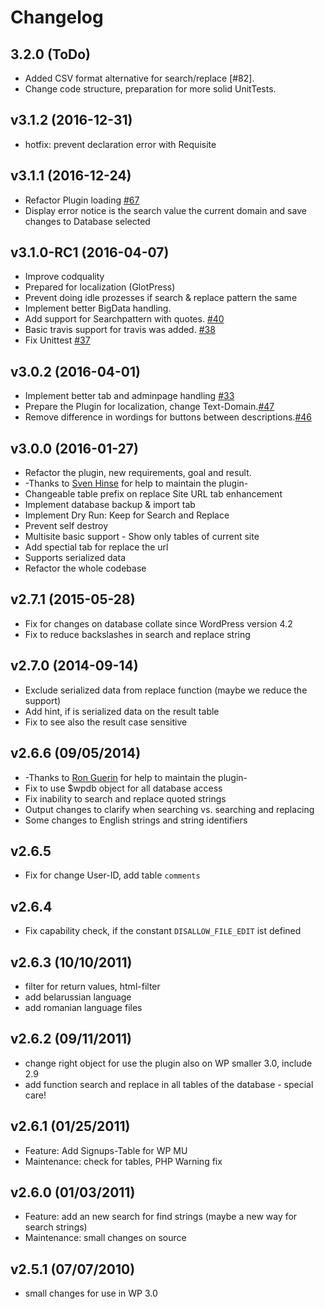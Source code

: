 # Changelog

## 3.2.0 (ToDo)
* Added CSV format alternative for search/replace [#82].
* Change code structure, preparation for more solid UnitTests.

## v3.1.2 (2016-12-31)
- hotfix: prevent declaration error with Requisite

## v3.1.1 (2016-12-24)
- Refactor Plugin loading [#67](https://github.com/inpsyde/search-and-replace/issues/67)
- Display error notice is the search value the current domain and save changes to Database selected

## v3.1.0-RC1 (2016-04-07)
- Improve codquality
- Prepared for localization (GlotPress)
- Prevent doing idle prozesses if search & replace pattern the same
- Implement better BigData handling.
- Add support for Searchpattern with quotes. [#40](https://github.com/inpsyde/search-and-replace/issues/40)
- Basic travis support for travis was added. [#38](https://github.com/inpsyde/search-and-replace/issues/38)
- Fix Unittest [#37](https://github.com/inpsyde/search-and-replace/issues/37)


## v3.0.2 (2016-04-01)
- Implement better tab and adminpage handling [#33](https://github.com/inpsyde/search-and-replace/issues/33)
- Prepare the Plugin for localization, change Text-Domain.[#47](https://github.com/inpsyde/search-and-replace/issues/47)
- Remove difference in wordings for buttons between descriptions.[#46](https://github.com/inpsyde/search-and-replace/issues/46)

## v3.0.0 (2016-01-27)
- Refactor the plugin, new requirements, goal and result.
- -Thanks to [Sven Hinse](https://github.com/s-hinse/) for help to maintain the plugin-
- Changeable table prefix on replace Site URL tab enhancement
- Implement database backup & import tab
- Implement Dry Run: Keep for Search and Replace
- Prevent self destroy
- Multisite basic support - Show only tables of current site
- Add spectial tab for replace the url
- Supports serialized data
- Refactor the whole codebase

## v2.7.1 (2015-05-28)
- Fix for changes on database collate since WordPress version 4.2
- Fix to reduce backslashes in search and replace string

## v2.7.0 (2014-09-14)
- Exclude serialized data from replace function (maybe we reduce the support)
- Add hint, if is serialized data on the result table
- Fix to see also the result case sensitive

## v2.6.6 (09/05/2014)
- -Thanks to [Ron Guerin](http://wordpress.org/support/profile/rong) for help to maintain the plugin-
- Fix to use $wpdb object for all database access
- Fix inability to search and replace quoted strings
- Output changes to clarify when searching vs. searching and replacing
- Some changes to English strings and string identifiers

## v2.6.5
- Fix for change User-ID, add table `comments`

## v2.6.4
- Fix capability check, if the constant `DISALLOW_FILE_EDIT` ist defined

## v2.6.3 (10/10/2011)
- filter for return values, html-filter
- add belarussian language
- add romanian language files

## v2.6.2 (09/11/2011)
- change right object for use the plugin also on WP smaller 3.0, include 2.9
- add function search and replace in all tables of the database - special care!

## v2.6.1 (01/25/2011)
- Feature: Add Signups-Table for WP MU
- Maintenance: check for tables, PHP Warning fix

## v2.6.0 (01/03/2011)
- Feature: add an new search for find strings (maybe a new way for search strings)
- Maintenance: small changes on source

## v2.5.1 (07/07/2010)
- small changes for use in WP 3.0